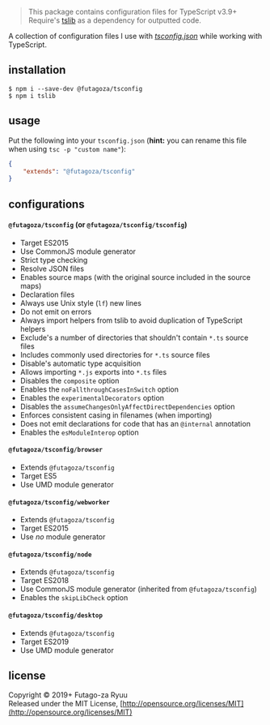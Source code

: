 > This package contains configuration files for TypeScript v3.9+<br>
> Require's [tslib](https://www.npmjs.com/package/tslib) as a dependency for outputted code.

A collection of configuration files I use with _[tsconfig.json](https://www.typescriptlang.org/v2/en/tsconfig)_ while working with TypeScript.

## installation

```console
$ npm i --save-dev @futagoza/tsconfig
$ npm i tslib
```

## usage

Put the following into your `tsconfig.json` (__hint:__ you can rename this file when using `tsc -p "custom name"`):

```json
{
    "extends": "@futagoza/tsconfig"
}
```

## configurations

#### __`@futagoza/tsconfig`__ (or __`@futagoza/tsconfig/tsconfig`__)

- Target ES2015
- Use CommonJS module generator
- Strict type checking
- Resolve JSON files
- Enables source maps (with the original source included in the source maps)
- Declaration files
- Always use Unix style (`lf`) new lines
- Do not emit on errors
- Always import helpers from tslib to avoid duplication of TypeScript helpers
- Exclude's a number of directories that shouldn't contain `*.ts` source files
- Includes commonly used directories for `*.ts` source files
- Disable's automatic type acquisition
- Allows importing `*.js` exports into `*.ts` files
- Disables the `composite` option
- Enables the `noFallthroughCasesInSwitch` option
- Enables the `experimentalDecorators` option
- Disables the `assumeChangesOnlyAffectDirectDependencies` option
- Enforces consistent casing in filenames (when importing)
- Does not emit declarations for code that has an `@internal` annotation
- Enables the `esModuleInterop` option

#### __`@futagoza/tsconfig/browser`__

- Extends `@futagoza/tsconfig`
- Target ES5
- Use UMD module generator

#### __`@futagoza/tsconfig/webworker`__

- Extends `@futagoza/tsconfig`
- Target ES2015
- Use _no_ module generator

#### __`@futagoza/tsconfig/node`__

- Extends `@futagoza/tsconfig`
- Target ES2018
- Use CommonJS module generator (inherited from `@futagoza/tsconfig`)
- Enables the `skipLibCheck` option

#### __`@futagoza/tsconfig/desktop`__

- Extends `@futagoza/tsconfig`
- Target ES2019
- Use UMD module generator

## license

Copyright © 2019+ Futago-za Ryuu<br>
Released under the MIT License, [http://opensource.org/licenses/MIT](http://opensource.org/licenses/MIT)
